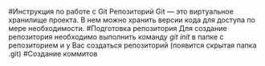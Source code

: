 #Инструкция по работе с Git
Репозиторий Git — это виртуальное хранилище проекта. В нем можно хранить версии кода для доступа по мере необходимости.
#Подготовка репозитория
Для создание репозитория необходимо выполнить команду *git init*  в папке с репозиторием и у Вас создаться репозиторий (появится скрытая папка .git)
#Создание коммитов